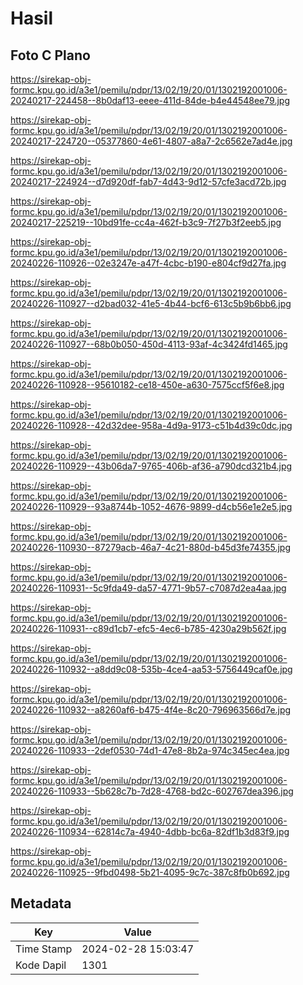 # Hasil

## Foto C Plano

https://sirekap-obj-formc.kpu.go.id/a3e1/pemilu/pdpr/13/02/19/20/01/1302192001006-20240217-224458--8b0daf13-eeee-411d-84de-b4e44548ee79.jpg

https://sirekap-obj-formc.kpu.go.id/a3e1/pemilu/pdpr/13/02/19/20/01/1302192001006-20240217-224720--05377860-4e61-4807-a8a7-2c6562e7ad4e.jpg

https://sirekap-obj-formc.kpu.go.id/a3e1/pemilu/pdpr/13/02/19/20/01/1302192001006-20240217-224924--d7d920df-fab7-4d43-9d12-57cfe3acd72b.jpg

https://sirekap-obj-formc.kpu.go.id/a3e1/pemilu/pdpr/13/02/19/20/01/1302192001006-20240217-225219--10bd91fe-cc4a-462f-b3c9-7f27b3f2eeb5.jpg

https://sirekap-obj-formc.kpu.go.id/a3e1/pemilu/pdpr/13/02/19/20/01/1302192001006-20240226-110926--02e3247e-a47f-4cbc-b190-e804cf9d27fa.jpg

https://sirekap-obj-formc.kpu.go.id/a3e1/pemilu/pdpr/13/02/19/20/01/1302192001006-20240226-110927--d2bad032-41e5-4b44-bcf6-613c5b9b6bb6.jpg

https://sirekap-obj-formc.kpu.go.id/a3e1/pemilu/pdpr/13/02/19/20/01/1302192001006-20240226-110927--68b0b050-450d-4113-93af-4c3424fd1465.jpg

https://sirekap-obj-formc.kpu.go.id/a3e1/pemilu/pdpr/13/02/19/20/01/1302192001006-20240226-110928--95610182-ce18-450e-a630-7575ccf5f6e8.jpg

https://sirekap-obj-formc.kpu.go.id/a3e1/pemilu/pdpr/13/02/19/20/01/1302192001006-20240226-110928--42d32dee-958a-4d9a-9173-c51b4d39c0dc.jpg

https://sirekap-obj-formc.kpu.go.id/a3e1/pemilu/pdpr/13/02/19/20/01/1302192001006-20240226-110929--43b06da7-9765-406b-af36-a790dcd321b4.jpg

https://sirekap-obj-formc.kpu.go.id/a3e1/pemilu/pdpr/13/02/19/20/01/1302192001006-20240226-110929--93a8744b-1052-4676-9899-d4cb56e1e2e5.jpg

https://sirekap-obj-formc.kpu.go.id/a3e1/pemilu/pdpr/13/02/19/20/01/1302192001006-20240226-110930--87279acb-46a7-4c21-880d-b45d3fe74355.jpg

https://sirekap-obj-formc.kpu.go.id/a3e1/pemilu/pdpr/13/02/19/20/01/1302192001006-20240226-110931--5c9fda49-da57-4771-9b57-c7087d2ea4aa.jpg

https://sirekap-obj-formc.kpu.go.id/a3e1/pemilu/pdpr/13/02/19/20/01/1302192001006-20240226-110931--c89d1cb7-efc5-4ec6-b785-4230a29b562f.jpg

https://sirekap-obj-formc.kpu.go.id/a3e1/pemilu/pdpr/13/02/19/20/01/1302192001006-20240226-110932--a8dd9c08-535b-4ce4-aa53-5756449caf0e.jpg

https://sirekap-obj-formc.kpu.go.id/a3e1/pemilu/pdpr/13/02/19/20/01/1302192001006-20240226-110932--a8260af6-b475-4f4e-8c20-796963566d7e.jpg

https://sirekap-obj-formc.kpu.go.id/a3e1/pemilu/pdpr/13/02/19/20/01/1302192001006-20240226-110933--2def0530-74d1-47e8-8b2a-974c345ec4ea.jpg

https://sirekap-obj-formc.kpu.go.id/a3e1/pemilu/pdpr/13/02/19/20/01/1302192001006-20240226-110933--5b628c7b-7d28-4768-bd2c-602767dea396.jpg

https://sirekap-obj-formc.kpu.go.id/a3e1/pemilu/pdpr/13/02/19/20/01/1302192001006-20240226-110934--62814c7a-4940-4dbb-bc6a-82df1b3d83f9.jpg

https://sirekap-obj-formc.kpu.go.id/a3e1/pemilu/pdpr/13/02/19/20/01/1302192001006-20240226-110925--9fbd0498-5b21-4095-9c7c-387c8fb0b692.jpg


## Metadata

| Key        | Value               |
| ---------- | ------------------- |
| Time Stamp | 2024-02-28 15:03:47 |
| Kode Dapil | 1301                |



